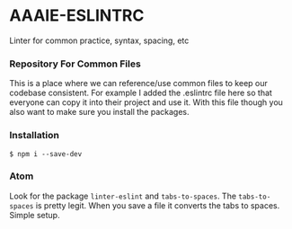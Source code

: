 # AAAIE-ESLINTRC

Linter for common practice, syntax, spacing, etc

### Repository For Common Files

This is a place where we can reference/use common files to keep our codebase consistent.  For example 
I added the .eslintrc file here so that everyone can copy it into their project and use it.  With this
file though you also want to make sure you install the packages.

### Installation

```
$ npm i --save-dev 
```

### Atom

Look for the package `linter-eslint` and `tabs-to-spaces`.  The `tabs-to-spaces` is pretty legit.  When
you save a file it converts the tabs to spaces.  Simple setup.  

